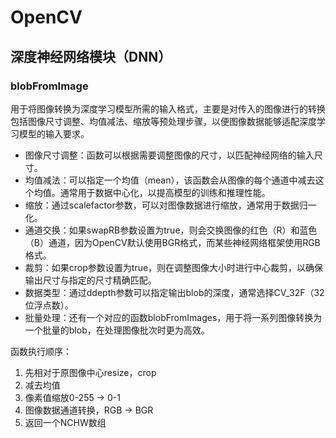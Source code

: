 # OpenCV

## 深度神经网络模块（DNN）

### blobFromImage

用于将图像转换为深度学习模型所需的输入格式，主要是对传入的图像进行的转换包括图像尺寸调整、均值减法、缩放等预处理步骤，以便图像数据能够适配深度学习模型的输入要求。

- 图像尺寸调整：函数可以根据需要调整图像的尺寸，以匹配神经网络的输入尺寸。
- 均值减法：可以指定一个均值（mean），该函数会从图像的每个通道中减去这个均值。通常用于数据中心化，以提高模型的训练和推理性能。
- 缩放：通过scalefactor参数，可以对图像数据进行缩放，通常用于数据归一化。
- 通道交换：如果swapRB参数设置为true，则会交换图像的红色（R）和蓝色（B）通道，因为OpenCV默认使用BGR格式，而某些神经网络框架使用RGB格式。
- 裁剪：如果crop参数设置为true，则在调整图像大小时进行中心裁剪，以确保输出尺寸与指定的尺寸精确匹配。
- 数据类型：通过ddepth参数可以指定输出blob的深度，通常选择CV_32F（32位浮点数）。
- 批量处理：还有一个对应的函数blobFromImages，用于将一系列图像转换为一个批量的blob，在处理图像批次时更为高效。

函数执行顺序：

1. 先相对于原图像中心resize，crop
2. 减去均值
3. 像素值缩放0-255 -> 0-1
4. 图像数据通道转换，RGB -> BGR
5. 返回一个NCHW数组

